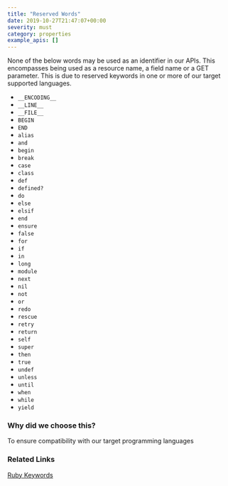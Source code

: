```yaml
---
title: "Reserved Words"
date: 2019-10-27T21:47:07+00:00
severity: must
category: properties
example_apis: []
---
```


None of the below words may be used as an identifier in our APIs. This encompasses being used as a resource name, a field name or a GET parameter. This is due to reserved keywords in one or more of our target supported languages.

* `__ENCODING__`
* `__LINE__`
* `__FILE__`
* `BEGIN`
* `END`
* `alias`
* `and`
* `begin`
* `break`
* `case`
* `class`
* `def`
* `defined?`
* `do`
* `else`
* `elsif`
* `end`
* `ensure`
* `false`
* `for`
* `if`
* `in`
* `long`
* `module`
* `next`
* `nil`
* `not`
* `or`
* `redo`
* `rescue`
* `retry`
* `return`
* `self`
* `super`
* `then`
* `true`
* `undef`
* `unless`
* `until`
* `when`
* `while`
* `yield`

### Why did we choose this?

To ensure compatibility with our target programming languages

### Related Links

[Ruby Keywords](https://docs.ruby-lang.org/en/2.5.0/keywords_rdoc.html)
